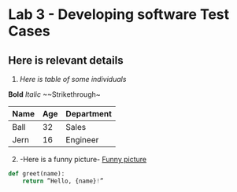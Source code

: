 # Lab 3 - Developing software Test Cases


## Here is relevant details


1. *Here is table of some individuals*

**Bold**
*Italic*
~~Strikethrough~


| Name | Age | Department |
| ---- | --- | ---------- |
| Ball | 32  | Sales      |
| Jern | 16  | Engineer   |


2. -Here is a funny picture-
[Funny picture](https://encrypted-tbn0.gstatic.com/images?q=tbn:ANd9GcQKfEyoJBI6zOH1OVEvoZUNwR83Em4DMd1FSA&s)


```python
def greet(name):
    return ”Hello, {name}!”


